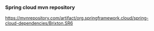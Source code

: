 ###  Spring cloud mvn repository


https://mvnrepository.com/artifact/org.springframework.cloud/spring-cloud-dependencies/Brixton.SR6


 

```

```
